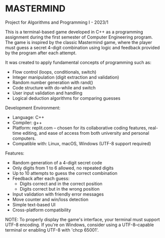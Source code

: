 # MASTERMIND
Project for Algorithms and Programming I - 2023/1

This is a terminal-based game developed in C++ as a programming assignment during the first semester of Computer Engineering program. 
The game is inspired by the classic Mastermind game, where the player must guess a secret 4-digit combination using logic and feedback provided by the program after each attempt.

It was created to apply fundamental concepts of programming such as:
- Flow control (loops, conditionals, switch)
- Integer manipulation (digit extraction and validation)
- Random number generation with rand()
- Code structure with do-while and switch
- User input validation and handling
- Logical deduction algorithms for comparing guesses
  
Development Environment:
- Language: C++
- Compiler: g++
- Platform: replit.com – chosen for its collaborative coding features, real-time editing, and ease of access from both university and personal computers.
- Compatible with: Linux, macOS, Windows (UTF-8 support required)

Features:
- Random generation of a 4-digit secret code
- Only digits from 1 to 6 allowed, no repeated digits
- Up to 10 attempts to guess the correct combination
- Feedback after each guess:
  - Digits correct and in the correct position
  - Digits correct but in the wrong position
- Input validation with friendly error messages
- Move counter and win/loss detection
- Simple text-based UI
- Cross-platform compatibility

NOTE: To properly display the game's interface, your terminal must support UTF-8 encoding. 
If you're on Windows, consider using a UTF-8–capable terminal or enabling UTF-8 with 'chcp 65001'.
